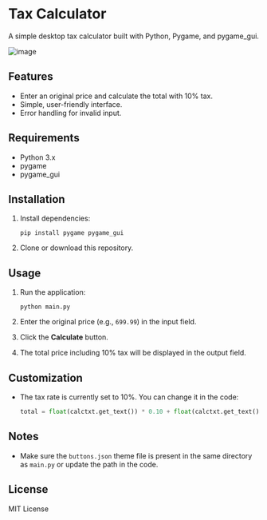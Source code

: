 # Tax Calculator

A simple desktop tax calculator built with Python, Pygame, and pygame_gui.

![image](https://github.com/user-attachments/assets/7bd6dd48-a361-4c43-8e02-010b5a07179a)

## Features

- Enter an original price and calculate the total with 10% tax.
- Simple, user-friendly interface.
- Error handling for invalid input.

## Requirements

- Python 3.x
- pygame
- pygame_gui

## Installation

1. Install dependencies:
    ```
    pip install pygame pygame_gui
    ```

2. Clone or download this repository.

## Usage

1. Run the application:
    ```
    python main.py
    ```

2. Enter the original price (e.g., `699.99`) in the input field.

3. Click the **Calculate** button.

4. The total price including 10% tax will be displayed in the output field.

## Customization

- The tax rate is currently set to 10%. You can change it in the code:
  ```python
  total = float(calctxt.get_text()) * 0.10 + float(calctxt.get_text())
  ```

## Notes

- Make sure the `buttons.json` theme file is present in the same directory as `main.py` or update the path in the code.

## License

MIT License
